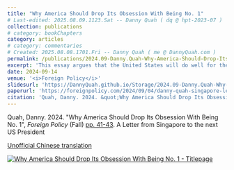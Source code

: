 ```yaml
---
title: "Why America Should Drop Its Obsession With Being No. 1"
# Last-edited: 2025.08.09.1123.Sat -- Danny Quah ( dq @ hpt-2023-07 )
collection: publications
# category: bookChapters
category: articles
# category: commentaries
# Created: 2025.08.08.1701.Fri -- Danny Quah ( me @ DannyQuah.com )
permalink: /publications/2024.09-Danny.Quah-Why-America-Should-Drop-Its-Obsession-With-Being-No.1-FP/
excerpt: 'This essay argues that the United States will do well for the world and even better for itself if it becomes better assured and more confident of its place in the international system.  That, however, does not mean its being no. 1.'
date: 2024-09-14
venue: '<i>Foreign Policy</i>'
slidesurl: 'https://DannyQuah.github.io/Storage/2024.09-Danny.Quah-Why-America-Should-Drop-Its-Obsession-With-Being-No.1-FP.pdf'
paperurl: 'https://foreignpolicy.com/2024/09/04/danny-quah-singapore-letter-us-president/?utm_content=gifting&tpcc=gifting_article&gifting_article=ZGFubnktcXVhaC1zaW5nYXBvcmUtbGV0dGVyLXVzLXByZXNpZGVudA==&pid=PNILoiIJgqmxsxl'
citation: 'Quah, Danny. 2024. &quot;Why America Should Drop Its Obsession With Being No. 1&quot; <i>Foreign Policy</i> (Fall) pp. 41-43.'
---
```

Quah, Danny. 2024.  "Why America Should Drop Its Obsession With Being No. 1", *Foreign Policy* (Fall) [pp. 41-43](https://foreignpolicy.com/2024/09/04/danny-quah-singapore-letter-us-president/).  A Letter from Singapore to the next US President  

[Unofficial Chinese translation](https://mp.weixin.qq.com/s/C34PGL4Su6jCfJ0Nvjkl-Q)

[<img src="https://DannyQuah.github.io/Storage/2024.09.06.2305.Fri-Foreign.Policy.Magazine-FB-Plight-unfortunate-weak-vulnerable.png" alt = " Why America Should Drop Its Obsession With Being No. 1 - Titlepage"/>](https://foreignpolicy.com/2024/09/04/danny-quah-singapore-letter-us-president/?utm_content=gifting&tpcc=gifting_article&gifting_article=ZGFubnktcXVhaC1zaW5nYXBvcmUtbGV0dGVyLXVzLXByZXNpZGVudA==&pid=PNILoiIJgqmxsxl)

<!---
   Invisible section // 2024-09-Danny.Quah-America-Drop-Obsession-No.1-FP.md
-->
